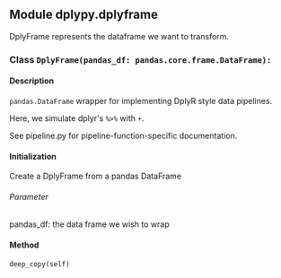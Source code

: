 ## Module dplypy.dplyframe
DplyFrame represents the dataframe we want to transform.
### Class `DplyFrame(pandas_df: pandas.core.frame.DataFrame):`
#### Description
`pandas.DataFrame` wrapper for implementing DplyR style data pipelines.

Here, we simulate dplyr's `%>%` with `+`.

See pipeline.py for pipeline-function-specific documentation.

#### Initialization
Create a DplyFrame from a pandas DataFrame
###### Parameter
pandas_df: the data frame we wish to wrap

#### Method
`deep_copy(self)`